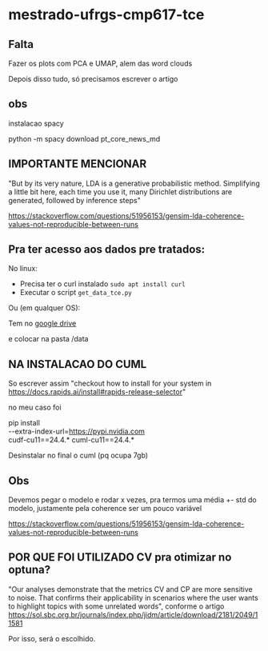 
# mestrado-ufrgs-cmp617-tce

## Falta


Fazer os plots com PCA e UMAP, alem das word clouds


Depois disso tudo, só precisamos escrever o artigo


## obs

instalacao spacy

python -m spacy download pt_core_news_md


## IMPORTANTE MENCIONAR 

"But by its very nature, LDA is a generative probabilistic method. Simplifying a little bit here, each time you use it, many Dirichlet distributions are generated, followed by inference steps"

https://stackoverflow.com/questions/51956153/gensim-lda-coherence-values-not-reproducible-between-runs

## Pra ter acesso aos dados pre tratados:

No linux:
- Precisa ter o curl instalado `sudo apt install curl`
- Executar o script `get_data_tce.py`

Ou (em qualquer OS):

Tem no [google drive](https://drive.google.com/file/d/1w9Y5qKA2sRa9PjwAedeRWDPmGmGnFdwc/view?usp=sharing)

e colocar na pasta /data


## NA INSTALACAO DO CUML

So escrever assim "checkout how to install for your system in https://docs.rapids.ai/install#rapids-release-selector"

no meu caso foi 

pip install \
    --extra-index-url=https://pypi.nvidia.com \
    cudf-cu11==24.4.* cuml-cu11==24.4.*
    

Desinstalar no final o cuml (pq ocupa 7gb)


## Obs

Devemos pegar o modelo e rodar x vezes, pra termos uma média +- std do modelo, justamente pela coherence ser um pouco variável

https://stackoverflow.com/questions/51956153/gensim-lda-coherence-values-not-reproducible-between-runs


## POR QUE FOI UTILIZADO CV pra otimizar no optuna?

"Our analyses demonstrate that the metrics CV and CP are more sensitive to noise. That confirms their applicability in scenarios where the user wants to highlight topics with some unrelated words", conforme o artigo https://sol.sbc.org.br/journals/index.php/jidm/article/download/2181/2049/11581

Por isso, será o escolhido.

